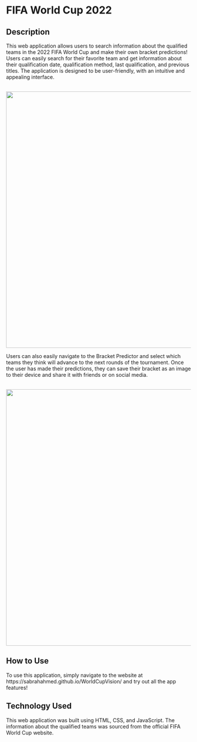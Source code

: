 <h1> FIFA World Cup 2022 </h1>

<h2> Description </h2>
This web application allows users to search information about the qualified teams in the 2022 FIFA World Cup and make their own bracket predictions! Users can easily search for their favorite team and get information about their qualification date, qualification method, last qualification, and previous titles. The application is designed to be user-friendly, with an intuitive and appealing interface.
<br/>
<br/>
<p align="center">
  <img src="https://user-images.githubusercontent.com/108163033/224835214-c24dcfe4-396b-47df-bd92-28e9a6baf114.png" width="700"/>
</p>
Users can also easily navigate to the Bracket Predictor and select which teams they think will advance to the next rounds of the tournament. Once the user has made their predictions, they can save their bracket as an image to their device and share it with friends or on social media. 
<br/>
<br/>
<p align="center">
  <img src="https://user-images.githubusercontent.com/108163033/224836216-0ee6a2dc-bb76-4ba8-8757-c091ff7e87ee.png" width="700"/>
</p>

<h2> How to Use </h2>
To use this application, simply navigate to the website at https://sabrahahmed.github.io/WorldCupVision/ and try out all the app features!

<h2> Technology Used </h2>
This web application was built using HTML, CSS, and JavaScript. The information about the qualified teams was sourced from the official FIFA World Cup website.











